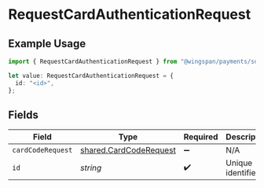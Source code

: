 # RequestCardAuthenticationRequest

## Example Usage

```typescript
import { RequestCardAuthenticationRequest } from "@wingspan/payments/sdk/models/operations";

let value: RequestCardAuthenticationRequest = {
  id: "<id>",
};
```

## Fields

| Field                                                                   | Type                                                                    | Required                                                                | Description                                                             |
| ----------------------------------------------------------------------- | ----------------------------------------------------------------------- | ----------------------------------------------------------------------- | ----------------------------------------------------------------------- |
| `cardCodeRequest`                                                       | [shared.CardCodeRequest](../../../sdk/models/shared/cardcoderequest.md) | :heavy_minus_sign:                                                      | N/A                                                                     |
| `id`                                                                    | *string*                                                                | :heavy_check_mark:                                                      | Unique identifier                                                       |